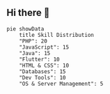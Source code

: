 ## Hi there 👋

<!--
**faisalsyarief/faisalsyarief** is a ✨ _special_ ✨ repository because its `README.md` (this file) appears on your GitHub profile.

Here are some ideas to get you started:

- 🔭 I’m currently working on ...
- 🌱 I’m currently learning ...
- 👯 I’m looking to collaborate on ...
- 🤔 I’m looking for help with ...
- 💬 Ask me about ...
- 📫 How to reach me: ...
- 😄 Pronouns: ...
- ⚡ Fun fact: ...
-->



```mermaid
pie showData
    title Skill Distribution
    "PHP": 20
    "JavaScript": 15
    "Java": 15
    "Flutter": 10
    "HTML & CSS": 10
    "Databases": 15
    "Dev Tools": 10
    "OS & Server Management": 5
```

